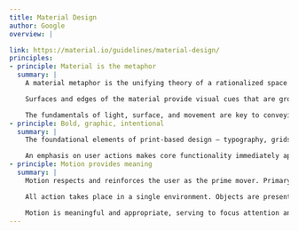 ```yaml
---
title: Material Design
author: Google
overview: |

link: https://material.io/guidelines/material-design/
principles:
- principle: Material is the metaphor
  summary: |
    A material metaphor is the unifying theory of a rationalized space and a system of motion. The material is grounded in tactile reality, inspired by the study of paper and ink, yet technologically advanced and open to imagination and magic.

    Surfaces and edges of the material provide visual cues that are grounded in reality. The use of familiar tactile attributes helps users quickly understand affordances. Yet the flexibility of the material creates new affordances that supersede those in the physical world, without breaking the rules of physics.

    The fundamentals of light, surface, and movement are key to conveying how objects move, interact, and exist in space and in relation to each other. Realistic lighting shows seams, divides space, and indicates moving parts.
- principle: Bold, graphic, intentional
  summary: |
    The foundational elements of print-based design – typography, grids, space, scale, color, and use of imagery – guide visual treatments. These elements do far more than please the eye. They create hierarchy, meaning, and focus. Deliberate color choices, edge-to-edge imagery, large-scale typography, and intentional white space create a bold and graphic interface that immerse the user in the experience.

    An emphasis on user actions makes core functionality immediately apparent and provides waypoints for the user.
- principle: Motion provides meaning
  summary: |
    Motion respects and reinforces the user as the prime mover. Primary user actions are inflection points that initiate motion, transforming the whole design.

    All action takes place in a single environment. Objects are presented to the user without breaking the continuity of experience even as they transform and reorganize.

    Motion is meaningful and appropriate, serving to focus attention and maintain continuity. Feedback is subtle yet clear. Transitions are efﬁcient yet coherent.
---
```

